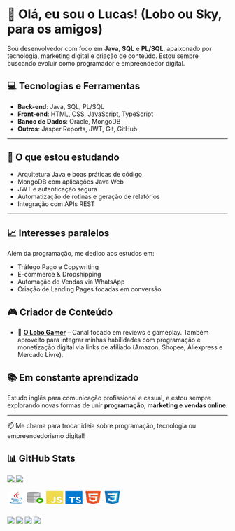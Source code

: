 # 👋 Olá, eu sou o Lucas! (Lobo ou Sky, para os amigos)

Sou desenvolvedor com foco em **Java**, **SQL** e **PL/SQL**, apaixonado por tecnologia, marketing digital e criação de conteúdo. Estou sempre buscando evoluir como programador e empreendedor digital.

## 💻 Tecnologias e Ferramentas
- **Back-end**: Java, SQL, PL/SQL
- **Front-end**: HTML, CSS, JavaScript, TypeScript
- **Banco de Dados**: Oracle, MongoDB
- **Outros**: Jasper Reports, JWT, Git, GitHub

---

## 🚀 O que estou estudando
- Arquitetura Java e boas práticas de código
- MongoDB com aplicações Java Web
- JWT e autenticação segura
- Automatização de rotinas e geração de relatórios
- Integração com APIs REST

---

## 📈 Interesses paralelos
Além da programação, me dedico aos estudos em:
- Tráfego Pago e Copywriting
- E-commerce & Dropshipping
- Automação de Vendas via WhatsApp
- Criação de Landing Pages focadas em conversão

## 🎮 Criador de Conteúdo
- 🎥 [**O Lobo Gamer**](https://www.youtube.com/@olobogamer) – Canal focado em reviews e gameplay. Também aproveito para integrar minhas habilidades com programação e monetização digital via links de afiliado (Amazon, Shopee, Aliexpress e Mercado Livre).

## 📚 Em constante aprendizado
Estudo inglês para comunicação profissional e casual, e estou sempre explorando novas formas de unir **programação, marketing e vendas online**.

---

📫 Me chama para trocar ideia sobre programação, tecnologia ou empreendedorismo digital!  

## 📊 GitHub Stats

<div>
  <a href="https://beacons.ai/o_lobo">
  <img height="160em" src="https://github-readme-stats.vercel.app/api?username=lobofullstack&locale=pt-br&show_icons=true&icon_color=FFFFFF&layout=compact&langs_count=6&theme=dark&border_radius=3.0"/>
  <img height="160em" src="https://github-readme-stats.vercel.app/api/top-langs/?username=lobofullstack&locale=pt-br&layout=compact&langs_count=6&theme=dark&border_radius=3.0"/>
</div>

<div style="display: inline_block"><br>
  <img align="center" alt="Lobo-Java" height="30" width="40" src="https://raw.githubusercontent.com/devicons/devicon/master/icons/java/java-original.svg">
  <img align="center" alt="Lobo-SqlDeveloper" height="30" width="40" src="https://raw.githubusercontent.com/devicons/devicon/master/icons/sqldeveloper/sqldeveloper-original.svg">
  <img align="center" alt="Lobo-Js" height="30" width="40" src="https://raw.githubusercontent.com/devicons/devicon/master/icons/javascript/javascript-plain.svg">
  <img align="center" alt="Lobo-Ts" height="30" width="40" src="https://raw.githubusercontent.com/devicons/devicon/master/icons/typescript/typescript-plain.svg">
  <img align="center" alt="Lobo-HTML" height="30" width="40" src="https://raw.githubusercontent.com/devicons/devicon/master/icons/html5/html5-original.svg">
  <img align="center" alt="Lobo-HTML" height="30" width="40" src="https://raw.githubusercontent.com/devicons/devicon/master/icons/css3/css3-original.svg">
</div>
  
  ##
 
<div> 
  <a href="https://www.youtube.com/@OLobo_Gamer" target="_blank"><img src="https://img.shields.io/badge/YouTube-FF0000?style=for-the-badge&logo=youtube&logoColor=white" target="_blank"></a>
  <a href="https://discord.gg/c628ctpS" target="_blank"><img src="https://img.shields.io/badge/Discord-7289DA?style=for-the-badge&logo=discord&logoColor=white" target="_blank"></a> 
  <a href = "mailto:lucas.silva.swr@gmail.com"><img src="https://img.shields.io/badge/-Gmail-%23333?style=for-the-badge&logo=gmail&logoColor=white" target="_blank"></a>
  <a href="https://www.linkedin.com/in/lucassilva1995/" target="_blank"><img src="https://img.shields.io/badge/-LinkedIn-%230077B5?style=for-the-badge&logo=linkedin&logoColor=white" target="_blank"></a> 
</div>
